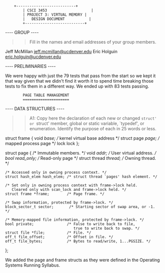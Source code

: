         +---------------------------+
		    | CSCI 3453                    |
		    | PROJECT 3: VIRTUAL MEMORY	|
		    |	DESIGN DOCUMENT           |
		    +---------------------------+

---- GROUP ----

>> Fill in the names and email addresses of your group members.

Jeff McMillan <jeff.mcmillan@ucdenver.edu>
Eric Holguin <eric.holguin@ucdenver.edu>

---- PRELIMINARIES ----


We were happy with just the 79 tests that pass from the start so we kept it that way given that we didn't find it worth it to spend time breaking those tests to fix them in a different way. We ended up with 83 tests passing. 
 
			PAGE TABLE MANAGEMENT
			=====================

---- DATA STRUCTURES ----

>> A1: Copy here the declaration of each new or changed `struct' or
>> `struct' member, global or static variable, `typedef', or
>> enumeration.  Identify the purpose of each in 25 words or less.

struct frame {
  void *base; /* kernel virtual base address */
  struct page *page; /* mapped process page */
  lock lock 
};

struct page 
  {
    /* Immutable members. */
    void *addr;                 /* User virtual address. */
    bool read_only;             /* Read-only page */
    struct thread *thread;      /* Owning thread. */

    /* Accessed only in owning process context. */
    struct hash_elem hash_elem; /* struct thread `pages' hash element. */

    /* Set only in owning process context with frame->lock held.
       Cleared only with scan_lock and frame->lock held. */
    struct frame *frame;        /* Page frame. */

    /* Swap information, protected by frame->lock. */
    block_sector_t sector;       /* Starting sector of swap area, or -1. */
    
    /* Memory-mapped file information, protected by frame->lock. */
    bool private;               /* False to write back to file,
                                   true to write back to swap. */
    struct file *file;          /* File. */
    off_t file_offset;          /* Offset in file. */
    off_t file_bytes;           /* Bytes to read/write, 1...PGSIZE. */
  };


We added the page and frame structs as they were defined in the Operating Systems Running Syllabus. 